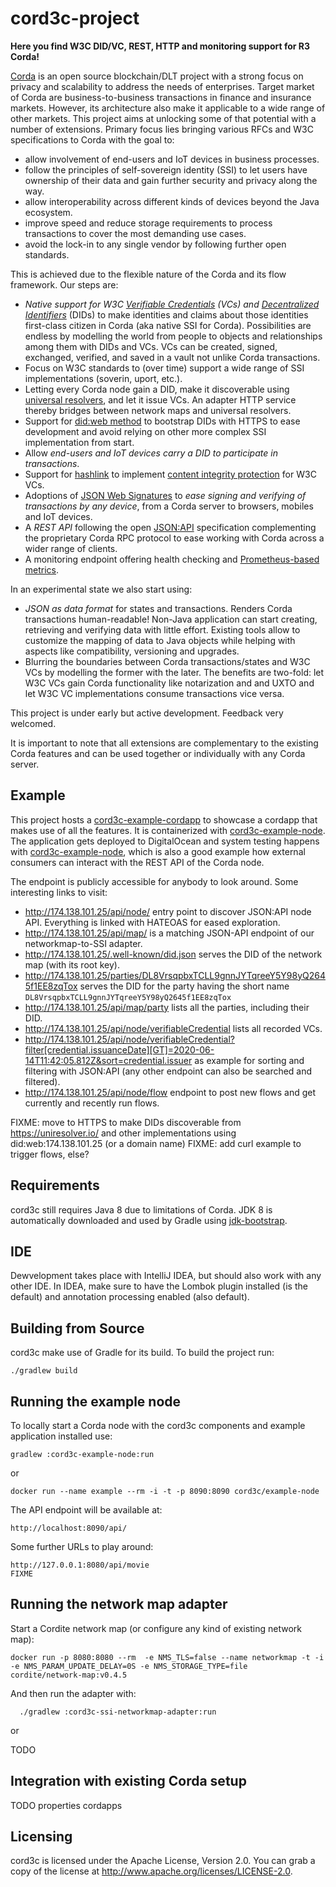 # cord3c-project

**Here you find W3C DID/VC, REST, HTTP and monitoring support for R3 Corda!**

[Corda](https://github.com/corda/corda/) is an open source blockchain/DLT project
with a strong focus on privacy and scalability to address the needs of enterprises.
Target market of Corda are business-to-business transactions in finance and
insurance markets. However, its architecture also make it applicable
to a wide range of other markets. This project aims at
unlocking some of that potential with a number of extensions. Primary focus
lies bringing various RFCs and W3C specifications to Corda with the goal to:

- allow involvement of end-users and IoT devices in business processes.
- follow the principles of self-sovereign identity (SSI) to
  let users have ownership of their data and gain further
  security and privacy along the way.
- allow interoperability across different kinds of devices beyond the Java ecosystem.
- improve speed and reduce storage requirements to process transactions to
  cover the most demanding use cases.
- avoid the lock-in to any single vendor by following further open standards.

This is achieved due to the flexible nature of the Corda and its flow framework.
Our steps are:

- *Native support for W3C [Verifiable Credentials](https://www.w3.org/TR/vc-data-model/) (VCs)
  and [Decentralized Identifiers](https://www.w3.org/TR/did-core/)* (DIDs) to make identities and claims about those identities
  first-class citizen in Corda (aka native SSI for Corda). Possibilities are endless by modelling the world
  from people to objects and relationships among them with DIDs and VCs. VCs can be created,
  signed, exchanged, verified, and saved in a vault not unlike Corda transactions.
- Focus on W3C standards to (over time)  support a wide range of SSI implementations (soverin,  uport, etc.).
- Letting every Corda node gain a DID, make it discoverable using
  [universal resolvers](https://medium.com/decentralized-identity/a-universal-resolver-for-self-sovereign-identifiers-48e6b4a5cc3c),
  and let it issue VCs. An adapter HTTP service thereby bridges between network maps
  and universal resolvers.
- Support for [did:web method](https://w3c-ccg.github.io/did-method-web/) to bootstrap DIDs with
  HTTPS to ease development and avoid relying on other more complex SSI implementation from start.
- Allow *end-users and IoT devices carry a DID to participate in transactions*.
- Support for [hashlink](https://tools.ietf.org/html/draft-sporny-hashlink-04) to implement
  [content integrity protection](https://www.w3.org/TR/vc-data-model/#content-integrity-protection)
  for W3C VCs.
- Adoptions of [JSON Web Signatures](https://tools.ietf.org/html/rfc7515) to *ease signing and verifying of
  transactions by any device*, from a Corda server to browsers, mobiles and IoT devices.
- A *REST API* following the open [JSON:API](https://jsonapi.org/) specification complementing the proprietary
  Corda RPC protocol to ease working with Corda across a wider range of clients.
- A monitoring endpoint offering health checking and [Prometheus-based metrics](https://prometheus.io/).

In an experimental state we also start using:

- *JSON as data format* for states and transactions. Renders Corda transactions human-readable!
  Non-Java application can start creating, retrieving and verifying data with little effort.
  Existing tools allow to customize the mapping of data to Java objects while helping with aspects
  like compatibility, versioning and upgrades.
- Blurring the boundaries between Corda transactions/states and W3C VCs by modelling the former with the later.
  The benefits are two-fold: let W3C VCs gain Corda functionality like notarization and
  and UXTO and let W3C VC implementations consume transactions vice versa.

This project is under early but active development. Feedback very welcomed.

It is important to note that all extensions are complementary to the existing Corda features
and can be used together or individually with any Corda server.

## Example

This project hosts a [cord3c-example-cordapp](https://github.com/cord3c/cord3c-project/tree/master/cord3c-example-cordapp)
to showcase a cordapp that makes use of all the features. It is containerized with
[cord3c-example-node](https://github.com/cord3c/cord3c-project/tree/master/cord3c-example-node).
The application gets deployed to DigitalOcean and system testing happens with
[cord3c-example-node](https://github.com/cord3c/cord3c-project/tree/master/cord3c-example-systemTest), which
is also a good example how external consumers can interact with the REST API of the Corda node.

The endpoint is publicly accessible for anybody to look around. Some interesting links to visit:

- http://174.138.101.25/api/node/ entry point to discover JSON:API node API. Everything is linked with HATEOAS for eased exploration.
- http://174.138.101.25/api/map/ is a matching JSON-API endpoint of our networkmap-to-SSI adapter.
- http://174.138.101.25/.well-known/did.json serves the DID of the network map (with its root key).
- http://174.138.101.25/parties/DL8VrsqpbxTCLL9gnnJYTqreeY5Y98yQ2645f1EE8zqTox serves the DID for the party having the short name `DL8VrsqpbxTCLL9gnnJYTqreeY5Y98yQ2645f1EE8zqTox`
- http://174.138.101.25/api/map/party lists all the parties, including their DID.
- http://174.138.101.25/api/node/verifiableCredential lists all recorded VCs.
- http://174.138.101.25/api/node/verifiableCredential?filter[credential.issuanceDate][GT]=2020-06-14T11:42:05.812Z&sort=credential.issuer as example for sorting and filtering with JSON:API (any other endpoint can also be searched and filtered).
- http://174.138.101.25/api/node/flow endpoint to post new flows and get currently and recently run flows.

FIXME: move to HTTPS to make DIDs discoverable from https://uniresolver.io/ and other implementations using did:web:174.138.101.25 (or a domain name)
FIXME: add curl example to trigger flows, else?


## Requirements

cord3c still requires Java 8 due to limitations of Corda. JDK 8 is automatically downloaded and used by
Gradle using [jdk-bootstrap](https://github.com/rmee/gradle-plugins/tree/master/jdk-bootstrap).



## IDE

Dewvelopment takes place with IntelliJ IDEA, but should also work with any other IDE.
In IDEA, make sure to have the Lombok plugin installed (is the default) and
annotation processing enabled (also default).


## Building from Source

cord3c make use of Gradle for its build. To build the project run:

```
./gradlew build
```







## Running the example node

To locally start a Corda node with the cord3c components and example application installed use:

	gradlew :cord3c-example-node:run

or

    docker run --name example --rm -i -t -p 8090:8090 cord3c/example-node

The API endpoint will be available at:

 	http://localhost:8090/api/

Some further URLs to play around:

    http://127.0.0.1:8080/api/movie
    FIXME


## Running the network map adapter

Start a Cordite network map (or configure any kind of existing network map):

```
docker run -p 8080:8080 --rm  -e NMS_TLS=false --name networkmap -t -i  -e NMS_PARAM_UPDATE_DELAY=0S -e NMS_STORAGE_TYPE=file  cordite/network-map:v0.4.5
```

And then run the adapter with:

```
  ./gradlew :cord3c-ssi-networkmap-adapter:run
```

or

TODO

## Integration with existing Corda setup

TODO
properties
cordapps



## Licensing

cord3c is licensed under the Apache License, Version 2.0.
You can grab a copy of the license at http://www.apache.org/licenses/LICENSE-2.0.
